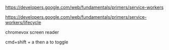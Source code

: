 https://developers.google.com/web/fundamentals/primers/service-workers

https://developers.google.com/web/fundamentals/primers/service-workers/lifecycle

chromevox screen reader

cmd+shift + a then a to toggle
